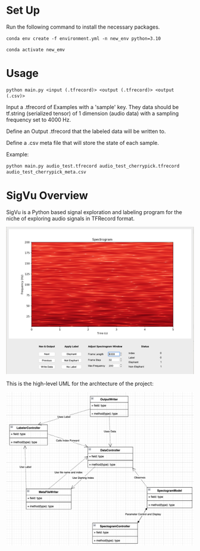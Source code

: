 # Set Up

Run the following command to install the necessary packages. 

```
conda env create -f environment.yml -n new_env python=3.10
```

```
conda activate new_emv
```

# Usage
```
python main.py <input (.tfrecord)> <output (.tfrecord)> <output (.csv)>
```

Input a .tfrecord of Examples with a 'sample' key. They data should be tf.string
(serialized tensor) of 1 dimension (audio data) with a sampling frequency set to 4000 Hz.

Define an Output .tfrecord that the labeled data will be written to.

Define a .csv meta file that will store the state of each sample.

Example:
```
python main.py audio_test.tfrecord audio_test_cherrypick.tfrecord audio_test_cherrypick_meta.csv
```

# SigVu Overview
SigVu is a Python based signal exploration and labeling program for the niche
of exploring audio signals in TFRecord format.

<img src="assets/current_gui.png" width="600px" />

This is the high-level UML for the archtecture of the project:

<img src="assets/highlevel-uml.png" width="600px" />